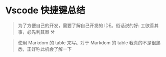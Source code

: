 <!--
 * @Author: DuYa
 * @LastEditors: DuYa
 -->

# Vscode 快捷键总结

> 为了方便自己的开发，需要了解自己开发的 IDE。俗话说的好: 工欲善其事，必先利其器 ⚒

> 使用 Markdom 的 table 来写。对于 Markdom 的 table 我真的不是很熟悉，正好称此机会了解一下
